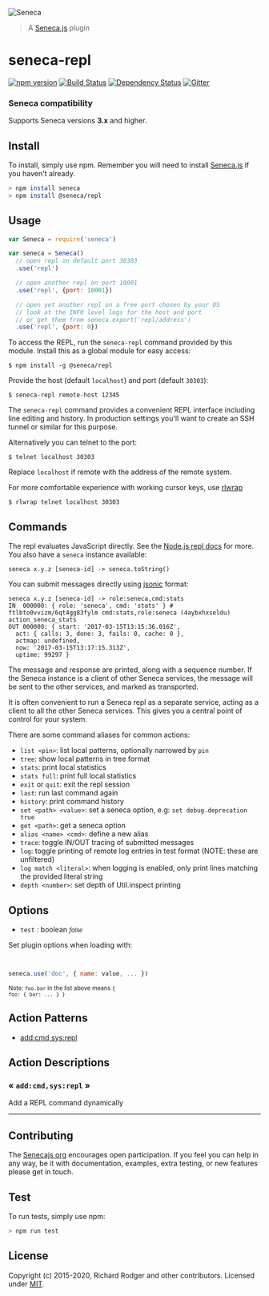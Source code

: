 ![Seneca](http://senecajs.org/files/assets/seneca-logo.png)
> A [Seneca.js][] plugin

# seneca-repl
[![npm version][npm-badge]][npm-url]
[![Build Status][travis-badge]][travis-url]
[![Dependency Status][david-badge]][david-url]
[![Gitter][gitter-badge]][gitter-url]

### Seneca compatibility
Supports Seneca versions **3.x** and higher.

## Install

To install, simply use npm. Remember you will need to install [Seneca.js][] if you haven't already.

```sh
> npm install seneca
> npm install @seneca/repl
```

## Usage

```js
var Seneca = require('seneca')

var seneca = Seneca()
  // open repl on default port 30303
  .use('repl') 

  // open another repl on port 10001
  .use('repl', {port: 10001})

  // open yet another repl on a free port chosen by your OS
  // look at the INFO level logs for the host and port
  // or get them from seneca.export('repl/address')
  .use('repl', {port: 0})
```

To access the REPL, run the `seneca-repl` command provided by this
module. Install this as a global module for easy access:

```
$ npm install -g @seneca/repl
```

Provide the host (default `localhost`) and port (default `30303`):

```
$ seneca-repl remote-host 12345
```

The `seneca-repl` command provides a convenient REPL interface including line editing and history. In production settings you'll want to create an SSH tunnel or similar
for this purpose.


Alternatively you can telnet to the port:

```
$ telnet localhost 30303
```

Replace `localhost` if remote with the address of the remote system.

For more comfortable
experience with working cursor keys, use
[rlwrap](https://github.com/hanslub42/rlwrap)

```
$ rlwrap telnet localhost 30303
```


## Commands

The repl evaluates JavaScript directly. See the
[Node.js repl docs](https://nodejs.org/dist/latest-v6.x/docs/api/repl.html)
for more. You also have a `seneca` instance available:

```
seneca x.y.z [seneca-id] -> seneca.toString()
```

You can submit messages directly using
[jsonic](https://github.com/rjrodger/jsonic) format:

```
seneca x.y.z [seneca-id] -> role:seneca,cmd:stats
IN  000000: { role: 'seneca', cmd: 'stats' } # ftlbto0vvizm/6qt4gg83fylm cmd:stats,role:seneca (4aybxhxseldu) action_seneca_stats 
OUT 000000: { start: '2017-03-15T13:15:36.016Z',
  act: { calls: 3, done: 3, fails: 0, cache: 0 },
  actmap: undefined,
  now: '2017-03-15T13:17:15.313Z',
  uptime: 99297 }
```

The message and response are printed, along with a sequence number. If
the Seneca instance is a client of other Seneca services, the message
will be sent to the other services, and marked as transported.

It is often convenient to run a Seneca repl as a separate service,
acting as a client to all the other Seneca services. This gives you a
central point of control for your system.

There are some command aliases for common actions:

* `list <pin>`: list local patterns, optionally narrowed by `pin`
* `tree`: show local patterns in tree format
* `stats`: print local statistics
* `stats full`: print full local statistics
* `exit` or `quit`: exit the repl session
* `last`: run last command again
* `history`: print command history
* `set <path> <value>`: set a seneca option, e.g: `set debug.deprecation true`
* `get <path>`: get a seneca option
* `alias <name> <cmd>`: define a new alias
* `trace`: toggle IN/OUT tracing of submitted messages
* `log`: toggle printing of remote log entries in test format (NOTE: these are unfiltered)
* `log match <literal>`: when logging is enabled, only print lines matching the provided literal string
* `depth <number>`: set depth of Util.inspect printing



<!--START:options-->


## Options

* `test` : boolean <i><small>false</small></i>


Set plugin options when loading with:
```js


seneca.use('doc', { name: value, ... })


```


<small>Note: <code>foo.bar</code> in the list above means 
<code>{ foo: { bar: ... } }</code></small> 



<!--END:options-->


<!--START:action-list-->


## Action Patterns

* [add:cmd,sys:repl](#-addcmdsysrepl-)


<!--END:action-list-->

<!--START:action-desc-->


## Action Descriptions

### &laquo; `add:cmd,sys:repl` &raquo;

Add a REPL command dynamically



----------


<!--END:action-desc-->



## Contributing
The [Senecajs org][] encourages open participation. If you feel you
can help in any way, be it with documentation, examples, extra
testing, or new features please get in touch.

## Test

To run tests, simply use npm:

```sh
> npm run test
```

## License
Copyright (c) 2015-2020, Richard Rodger and other contributors.
Licensed under [MIT][].

[MIT]: ./LICENSE
[Seneca.js]: https://www.npmjs.com/package/seneca
[Senecajs org]: https://github.com/senecajs/
[travis-badge]: https://travis-ci.org/senecajs/seneca-repl.svg
[travis-url]: https://travis-ci.org/senecajs/seneca-repl
[gitter-badge]: https://badges.gitter.im/Join%20Chat.svg
[gitter-url]: https://gitter.im/senecajs/seneca
[npm-badge]: https://img.shields.io/npm/v/seneca-repl.svg
[npm-url]: https://npmjs.com/package/seneca-repl
[david-badge]: https://david-dm.org/senecajs/seneca-repl.svg
[david-url]: https://david-dm.org/senecajs/seneca-repl
